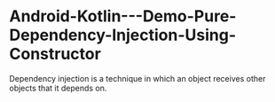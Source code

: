 # Android-Kotlin---Demo-Pure-Dependency-Injection-Using-Constructor

Dependency injection is a technique in which an object receives other objects that it depends on.
